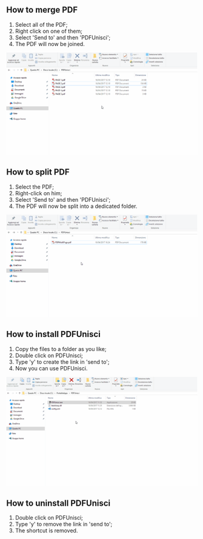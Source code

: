 ## How to merge PDF
1. Select all of the PDF;
2. Right click on one of them;
3. Select 'Send to' and then 'PDFUnisci';
4. The PDF will now be joined.

![PDF Merge](/images/PDFUnisci_Merge.gif)


## How to split PDF
1. Select the PDF;
2. Right-click on him;
3. Select 'Send to' and then 'PDFUnisci';
4. The PDF will now be split into a dedicated folder.

![PDF Slit](/images/PDFUnisci_Split.gif)

## How to install PDFUnisci
1. Copy the files to a folder as you like;
2. Double click on PDFUnisci;
3. Type 'y' to create the link in 'send to';
4. Now you can use PDFUnisci.

![PDFUnisci install](/images/PDFUnisci_Install.gif)

## How to uninstall PDFUnisci
1. Double click on PDFUnisci;
2. Type 'y' to remove the link in 'send to';
3. The shortcut is removed.
